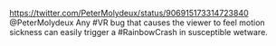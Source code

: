 https://twitter.com/PeterMolydeux/status/906915173314723840 @PeterMolydeux Any #VR bug that causes the viewer to feel motion sickness can easily trigger a #RainbowCrash in susceptible wetware.